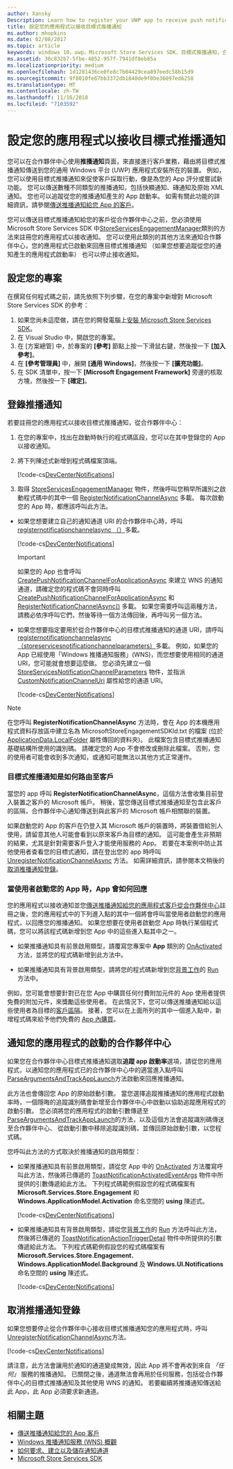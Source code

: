 ```yaml
---
author: Xansky
Description: Learn how to register your UWP app to receive push notifications that you send from Partner Center.
title: 設定您的應用程式以接收目標式推播通知
ms.author: mhopkins
ms.date: 02/08/2017
ms.topic: article
keywords: windows 10，uwp，Microsoft Store Services SDK，目標式推播通知，合作夥伴中心
ms.assetid: 30c832b7-5fbe-4852-957f-7941df8eb85a
ms.localizationpriority: medium
ms.openlocfilehash: 1d1281436ce0fe8c7b04429cea897eedc58b15d9
ms.sourcegitcommit: 9f8010fe67bb3372db1840de9f0be36097ed6258
ms.translationtype: MT
ms.contentlocale: zh-TW
ms.lasthandoff: 11/16/2018
ms.locfileid: "7103592"
---
```

# <a name="configure-your-app-for-targeted-push-notifications"></a>設定您的應用程式以接收目標式推播通知

您可以在合作夥伴中心使用**推播通知**頁面，來直接進行客戶業務，藉由將目標式推播通知傳送到您的通用 Windows 平台 (UWP) 應用程式安裝所在的裝置。 例如，您可以使用目標式推播通知來促使客戶採取行動，像是為您的 App 評分或嘗試新功能。 您可以傳送數種不同類型的推播通知，包括快顯通知、磚通知及原始 XML 通知。 您也可以追蹤從您的推播通知產生的 App 啟動率。 如需有關此功能的詳細資訊，請參閱[傳送推播通知給您 App 的客戶](../publish/send-push-notifications-to-your-apps-customers.md)。

您可以傳送目標式推播通知給您的客戶從合作夥伴中心之前，您必須使用 Microsoft Store Services SDK 中[StoreServicesEngagementManager](https://docs.microsoft.com/uwp/api/microsoft.services.store.engagement.storeservicesengagementmanager)類別的方法來註冊您的應用程式以接收通知。 您可以使用此類別的其他方法來通知合作夥伴中心，您的應用程式已啟動來回應目標式推播通知 （如果您想要追蹤從您的通知產生的應用程式啟動率） 也可以停止接收通知。

## <a name="configure-your-project"></a>設定您的專案

在撰寫任何程式碼之前，請先依照下列步驟，在您的專案中新增對 Microsoft Store Services SDK 的參考：

1. 如果您尚未這麼做，請在您的開發電腦上[安裝 Microsoft Store Services SDK](microsoft-store-services-sdk.md#install-the-sdk)。 
2. 在 Visual Studio 中，開啟您的專案。
3. 在 \[方案總管\] 中，於專案的 **\[參考\]** 節點上按一下滑鼠右鍵，然後按一下 **\[加入參考\]**。
4. 在 **\[參考管理員\]** 中，展開 **\[通用 Windows\]**，然後按一下 **\[擴充功能\]**。
5. 在 SDK 清單中，按一下 **\[Microsoft Engagement Framework\]** 旁邊的核取方塊，然後按一下 **\[確定\]**。

## <a name="register-for-push-notifications"></a>登錄推播通知

若要註冊您的應用程式以接收目標式推播通知，從合作夥伴中心：

1. 在您的專案中，找出在啟動時執行的程式碼區段，您可以在其中登錄您的 App 以接收通知。
2. 將下列陳述式新增到程式碼檔案頂端。

    [!code-cs[DevCenterNotifications](./code/StoreSDKSamples/cs/DevCenterNotifications.cs#EngagementNamespace)]

3. 取得 [StoreServicesEngagementManager](https://docs.microsoft.com/uwp/api/microsoft.services.store.engagement.storeservicesengagementmanager) 物件，然後呼叫您稍早所識別之啟動程式碼中的其中一個 [RegisterNotificationChannelAsync](https://docs.microsoft.com/uwp/api/microsoft.services.store.engagement.storeservicesengagementmanager.registernotificationchannelasync) 多載。 每次啟動您的 App 時，都應該呼叫此方法。

  * 如果您想要建立自己的通知通道 URI 的合作夥伴中心時，呼叫[registernotificationchannelasync （）](https://docs.microsoft.com/uwp/api/microsoft.services.store.engagement.storeservicesengagementmanager.registernotificationchannelasync)多載。

      [!code-cs[DevCenterNotifications](./code/StoreSDKSamples/cs/DevCenterNotifications.cs#RegisterNotificationChannelAsync1)]
      > [!IMPORTANT]
      > 如果您的 App 也會呼叫 [CreatePushNotificationChannelForApplicationAsync](https://docs.microsoft.com/uwp/api/windows.networking.pushnotifications.pushnotificationchannelmanager.createpushnotificationchannelforapplicationasync) 來建立 WNS 的通知通道，請確定您的程式碼不會同時呼叫 [CreatePushNotificationChannelForApplicationAsync](https://docs.microsoft.com/uwp/api/windows.networking.pushnotifications.pushnotificationchannelmanager.createpushnotificationchannelforapplicationasync) 和 [RegisterNotificationChannelAsync()](https://docs.microsoft.com/uwp/api/microsoft.services.store.engagement.storeservicesengagementmanager.registernotificationchannelasync) 多載。 如果您需要呼叫這兩種方法，請務必依序呼叫它們，然後等待一個方法傳回後，再呼叫另一個方法。

  * 如果您想要指定要用於從合作夥伴中心的目標式推播通知的通道 URI，請呼叫[registernotificationchannelasync （storeservicesnotificationchannelparameters）](https://docs.microsoft.com/uwp/api/microsoft.services.store.engagement.storeservicesengagementmanager.registernotificationchannelasync)多載。 例如，如果您的 App 已經使用「Windows 推播通知服務」(WNS)，而您想要使用相同的通道 URI，您可能就會想要這麼做。 您必須先建立一個 [StoreServicesNotificationChannelParameters](https://docs.microsoft.com/uwp/api/microsoft.services.store.engagement.storeservicesnotificationchannelparameters) 物件，並指派 [CustomNotificationChannelUri](https://docs.microsoft.com/uwp/api/microsoft.services.store.engagement.storeservicesnotificationchannelparameters.customnotificationchanneluri) 屬性給您的通道 URI。

      [!code-cs[DevCenterNotifications](./code/StoreSDKSamples/cs/DevCenterNotifications.cs#RegisterNotificationChannelAsync2)]

> [!NOTE]
> 在您呼叫 **RegisterNotificationChannelAsync** 方法時，會在 App 的本機應用程式資料存放區中建立名為 MicrosoftStoreEngagementSDKId.txt 的檔案 (位於 [ApplicationData.LocalFolder](https://docs.microsoft.com/uwp/api/Windows.Storage.ApplicationData.LocalFolder) 屬性傳回的資料夾)。 此檔案包含目標式推播通知基礎結構所使用的識別碼。 請確定您的 App 不會修改或刪除此檔案。 否則，您的使用者可能會收到多次通知，或通知可能無法以其他方式正常運作。

<span id="notification-customers" />

### <a name="how-targeted-push-notifications-are-routed-to-customers"></a>目標式推播通知是如何路由至客戶

當您的 app 呼叫 **RegisterNotificationChannelAsync**，這個方法會收集目前登入裝置之客戶的 Microsoft 帳戶。 稍後，當您傳送目標式推播通知至包含此客戶的區隔，合作夥伴中心通知傳送到與此客戶的 Microsoft 帳戶相關聯的裝置。

如果啟動您的 App 的客戶在仍登入其 Microsoft 帳戶的裝置時，將裝置借給別人使用，請留意其他人可能會看到以原來客戶為目標的通知。 這可能會產生非預期的結果，尤其是針對需要客戶登入才能使用服務的 App。 若要在本案例中防止其他使用者查看您的目標式通知，請在登出您的 app 時呼叫[UnregisterNotificationChannelAsync](https://docs.microsoft.com/uwp/api/microsoft.services.store.engagement.storeservicesengagementmanager.unregisternotificationchannelasync) 方法。 如需詳細資訊，請參閱本文稍後的[取消推播通知登錄](#unregister)。

### <a name="how-your-app-responds-when-the-user-launches-your-app"></a>當使用者啟動您的 App 時，App 會如何回應

您的應用程式以接收通知並您[傳送推播通知給您的應用程式客戶從合作夥伴中心](../publish/send-push-notifications-to-your-apps-customers.md)註冊之後，您的應用程式中的下列進入點的其中一個將會呼叫當使用者啟動您的應用程式，以回應您的推播通知。 如果您想要在使用者啟動您 App 時執行某個程式碼，您可以將該程式碼新增到您 App 中的這些進入點其中之一。

  * 如果推播通知具有前景啟用類型，請覆寫您專案中 **App** 類別的 [OnActivated](https://docs.microsoft.com/uwp/api/windows.ui.xaml.application.onactivated) 方法，並將您的程式碼新增到此方法中。

  * 如果推播通知具有背景啟用類型，請將您的程式碼新增到您[背景工作](../launch-resume/support-your-app-with-background-tasks.md)的 [Run](https://docs.microsoft.com/uwp/api/windows.applicationmodel.background.ibackgroundtask.run) 方法中。

例如，您可能會想要針對已在您 App 中購買任何付費附加元件的 App 使用者提供免費的附加元件，來獎勵這些使用者。 在此情況下，您可以傳送推播通知給以這些使用者為目標的[客戶區隔](../publish/create-customer-segments.md)。 接著，您可以在上面所列的其中一個進入點中，新增程式碼來給予他們免費的 [App 內購買](in-app-purchases-and-trials.md)。

## <a name="notify-partner-center-of-your-app-launch"></a>通知您的應用程式的啟動的合作夥伴中心

如果您在合作夥伴中心目標式推播通知選取**追蹤 app 啟動率**選項，請從您的應用程式，以通知您的應用程式已的合作夥伴中心中的適當進入點呼叫[ParseArgumentsAndTrackAppLaunch](https://docs.microsoft.com/uwp/api/microsoft.services.store.engagement.storeservicesengagementmanager.parseargumentsandtrackapplaunch)方法啟動來回應推播通知。

此方法也會傳回您 App 的原始啟動引數。 當您選擇追蹤推播通知的應用程式啟動率時，一個隱晦的追蹤識別碼會新增至合作夥伴中心中啟動以協助追蹤應用程式的啟動引數。 您必須將您的應用程式的啟動引數傳遞至[ParseArgumentsAndTrackAppLaunch](https://docs.microsoft.com/uwp/api/microsoft.services.store.engagement.storeservicesengagementmanager.parseargumentsandtrackapplaunch)的方法，以及這個方法會追蹤識別碼傳送至合作夥伴中心、 從啟動引數中移除追蹤識別碼，並傳回原始啟動引數，以您程式碼。

您呼叫此方法的方式取決於推播通知的啟用類型：

* 如果推播通知具有前景啟用類型，請從您 App 中的 [OnActivated](https://docs.microsoft.com/uwp/api/windows.ui.xaml.application.onactivated) 方法覆寫呼叫此方法，然後將已傳遞的 [ToastNotificationActivatedEventArgs](https://docs.microsoft.com/uwp/api/Windows.ApplicationModel.Activation.ToastNotificationActivatedEventArgs) 物件中所提供的引數傳遞給此方法。 下列程式碼範例假設您的程式碼檔案有 **Microsoft.Services.Store.Engagement** 和 **Windows.ApplicationModel.Activation** 命名空間的 **using** 陳述式。

  [!code-cs[DevCenterNotifications](./code/StoreSDKSamples/cs/App.xaml.cs#OnActivated)]

* 如果推播通知具有背景啟用類型，請從您[背景工作](../launch-resume/support-your-app-with-background-tasks.md)的 [Run](https://docs.microsoft.com/uwp/api/windows.applicationmodel.background.ibackgroundtask.run) 方法呼叫此方法，然後將已傳遞的 [ToastNotificationActionTriggerDetail](https://docs.microsoft.com/uwp/api/Windows.UI.Notifications.ToastNotificationActionTriggerDetail) 物件中所提供的引數傳遞給此方法。 下列程式碼範例假設您的程式碼檔案有 **Microsoft.Services.Store.Engagement**、**Windows.ApplicationModel.Background** 及 **Windows.UI.Notifications** 命名空間的 **using** 陳述式。

  [!code-cs[DevCenterNotifications](./code/StoreSDKSamples/cs/DevCenterNotifications.cs#Run)]

<span id="unregister" />

## <a name="unregister-for-push-notifications"></a>取消推播通知登錄

如果您想要停止從合作夥伴中心接收目標式推播通知您的應用程式時，呼叫[UnregisterNotificationChannelAsync](https://docs.microsoft.com/uwp/api/microsoft.services.store.engagement.storeservicesengagementmanager.unregisternotificationchannelasync)方法。

[!code-cs[DevCenterNotifications](./code/StoreSDKSamples/cs/DevCenterNotifications.cs#UnregisterNotificationChannelAsync)]

請注意，此方法會讓用於通知的通道變成無效，因此 App 將不會再收到來自 *「任何」* 服務的推播通知。 已關閉之後，通道無法會再用於任何服務，包括從合作夥伴中心的目標式推播通知及其他使用 WNS 的通知。 若要繼續將推播通知傳送給此 App，此 App 必須要求新通道。

## <a name="related-topics"></a>相關主題

* [傳送推播通知給您的 App 客戶](../publish/send-push-notifications-to-your-apps-customers.md)
* [Windows 推播通知服務 (WNS) 概觀](https://docs.microsoft.com/windows/uwp/design/shell/tiles-and-notifications/windows-push-notification-services--wns--overview)
* [如何要求、建立以及儲存通知通道](https://docs.microsoft.com/previous-versions/windows/apps/hh868221(v=win.10))
* [Microsoft Store Services SDK](https://docs.microsoft.com/windows/uwp/monetize/microsoft-store-services-sdk)

